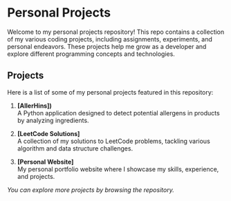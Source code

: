 # Personal Projects

Welcome to my personal projects repository! This repo contains a collection of my various coding projects, including assignments, experiments, and personal endeavors. These projects help me grow as a developer and explore different programming concepts and technologies.

## Projects

Here is a list of some of my personal projects featured in this repository:

1. **[AllerHins])**  
   A Python application designed to detect potential allergens in products by analyzing ingredients.  

2. **[LeetCode Solutions]**  
   A collection of my solutions to LeetCode problems, tackling various algorithm and data structure challenges.
   
3. **[Personal Website]**  
   My personal portfolio website where I showcase my skills, experience, and projects.  

_You can explore more projects by browsing the repository._


